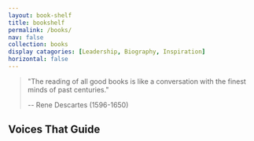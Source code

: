 ```yaml
---
layout: book-shelf
title: bookshelf
permalink: /books/
nav: false
collection: books
display catagories: [Leadership, Biography, Inspiration] 
horizontal: false
---
```


> "The reading of all good books is like a conversation with the finest minds of past centuries."
>
> -- Rene Descartes (1596-1650)

## Voices That Guide
